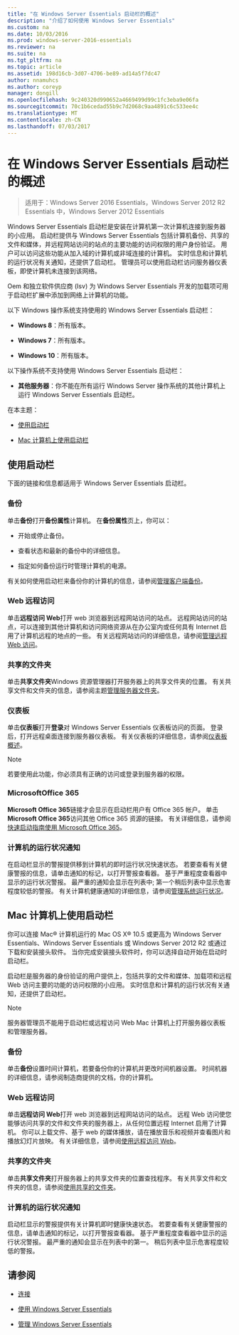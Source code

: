 ```yaml
---
title: "在 Windows Server Essentials 启动栏的概述"
description: "介绍了如何使用 Windows Server Essentials"
ms.custom: na
ms.date: 10/03/2016
ms.prod: windows-server-2016-essentials
ms.reviewer: na
ms.suite: na
ms.tgt_pltfrm: na
ms.topic: article
ms.assetid: 198d16cb-3d07-4706-be89-ad14a5f7dc47
author: nnamuhcs
ms.author: coreyp
manager: dongill
ms.openlocfilehash: 9c240320d990652a4669499d99c1fc3eba9e06fa
ms.sourcegitcommit: 70c1b6cedad55b9c7d2068c9aa4891c6c533ee4c
ms.translationtype: MT
ms.contentlocale: zh-CN
ms.lasthandoff: 07/03/2017
---
```

# <a name="overview-of-the-launchpad-in-windows-server-essentials"></a>在 Windows Server Essentials 启动栏的概述

>适用于：Windows Server 2016 Essentials，Windows Server 2012 R2 Essentials 中，Windows Server 2012 Essentials

Windows Server Essentials 启动栏是安装在计算机第一次计算机连接到服务器的小应用。 启动栏提供与 Windows Server Essentials 包括计算机备份、共享的文件和媒体，并远程网站访问的站点的主要功能的访问权限的用户身份验证。 用户可以访问这些功能从加入域的计算机或非域连接的计算机。 实时信息和计算机的运行状况有关通知，还提供了启动栏。 管理员可以使用启动栏访问服务器仪表板，即使计算机未连接到该网络。  
  
 Oem 和独立软件供应商 (Isv) 为 Windows Server Essentials 开发的加载项可用于启动栏扩展中添加到网络上计算机的功能。  
  
 以下 Windows 操作系统支持使用的 Windows Server Essentials 启动栏：  
  
-   **Windows 8**：所有版本。  
  
-   **Windows 7**：所有版本。  
-   **Windows 10**：所有版本。 
  
 以下操作系统不支持使用 Windows Server Essentials 启动栏：  
  
-   **其他服务器**：你不能在所有运行 Windows Server 操作系统的其他计算机上运行 Windows Server Essentials 启动栏。  
  
 在本主题：  
  
-   [使用启动栏](Overview-of-the-Launchpad-in-Windows-Server-Essentials.md#BKMK_Launchpad)  
  
-   [Mac 计算机上使用启动栏](Overview-of-the-Launchpad-in-Windows-Server-Essentials.md#BKMK_Mac)  
  
##  <a name="BKMK_Launchpad"></a>使用启动栏  
 下面的链接和信息都适用于 Windows Server Essentials 启动栏。  
  
### <a name="backup"></a>备份  
 单击**备份**打开**备份属性**计算机。 在**备份属性**页上，你可以：  
  
-   开始或停止备份。  
  
-   查看状态和最新的备份中的详细信息。  
  
-   指定如何备份运行时管理计算机的电源。  
  
 有关如何使用启动栏来备份你的计算机的信息，请参阅[管理客户端备份](Manage-Client-Computer-Backup-in-Windows-Server-Essentials.md)。  
  
### <a name="remote-web-access"></a>Web 远程访问  
 单击**远程访问 Web**打开 web 浏览器到远程网站访问的站点。 远程网站访问的站点，可以连接到其他计算机和访问网络资源从在办公室内或任何具有 Internet 启用了计算机远程的地点的一些。 有关远程网站访问的详细信息，请参阅[管理远程 Web 访问](Manage-Remote-Web-Access-in-Windows-Server-Essentials.md)。  
  
### <a name="shared-folders"></a>共享的文件夹  
 单击**共享文件夹**Windows 资源管理器打开服务器上的共享文件夹的位置。 有关共享文件和文件夹的信息，请参阅主题[管理服务器文件夹](Manage-Server-Folders-in-Windows-Server-Essentials.md)。  
  
### <a name="dashboard"></a>仪表板  
 单击**仪表板**打开**登录**对 Windows Server Essentials 仪表板访问的页面。 登录后，打开远程桌面连接到服务器仪表板。 有关仪表板的详细信息，请参阅[仪表板概述](Overview-of-the-Dashboard-in-Windows-Server-Essentials.md)。  
  
> [!NOTE]
>  若要使用此功能，你必须具有正确的访问或登录到服务器的权限。  
  
### <a name="microsoft-office-365"></a>MicrosoftOffice 365  
 **Microsoft Office 365**链接才会显示在启动栏用户有 Office 365 帐户。 单击**Microsoft Office 365**访问其他 Office 365 资源的链接。 有关详细信息，请参阅[快速启动指南使用 Microsoft Office 365](../use/Quick-Start-Guide-to-Using-Microsoft-Office-365-with-Windows-Server-Essentials.md)。  
  
### <a name="computer-health-alerts"></a>计算机的运行状况通知  
 在启动栏显示的警报提供移到计算机的即时运行状况快速状态。 若要查看有关健康警报的信息，请单击通知的标记，以打开警报查看器。 基于严重程度查看器中显示的运行状况警报。 最严重的通知会显示在列表中; 第一个稍后列表中显示危害程度较低的警报。 有关计算机健康通知的详细信息，请参阅[管理系统运行状况](Manage-System-Health-in-Windows-Server-Essentials.md)。  
  
##  <a name="BKMK_Mac"></a>Mac 计算机上使用启动栏  
 你可以连接 Mac® 计算机运行的 Mac OS X® 10.5 或更高为 Windows Server Essentials、Windows Server Essentials 或 Windows Server 2012 R2 或通过下载和安装接头软件。 当你完成安装接头软件时，你可以选择自动开始在启动时启动栏。  
  
 启动栏是服务器的身份验证的用户提供上，包括共享的文件和媒体、加载项和远程 Web 访问主要的功能的访问权限的小应用。 实时信息和计算机的运行状况有关通知，还提供了启动栏。  
  
> [!NOTE]
>  服务器管理员不能用于启动栏或远程访问 Web Mac 计算机上打开服务器仪表板和管理服务器。  
  
### <a name="backup"></a>备份  
 单击**备份**设置时间计算机，若要备份你的计算机并更改时间机器设置。 时间机器的详细信息，请参阅制造商提供的文档，你的计算机。  
  
### <a name="remote-web-access"></a>Web 远程访问  
 单击**远程访问 Web**打开 web 浏览器到远程网站访问的站点。 远程 Web 访问使您能够访问共享的文件和文件夹的服务器上，从任何位置远程 Internet 启用了计算机。 你可以上载文件、基于 web 的媒体播放，请在播放音乐和视频并查看图片和播放幻灯片放映。 有关详细信息，请参阅[使用远程访问 Web](../use/Use-Remote-Web-Access-in-Windows-Server-Essentials.md)。  
  
### <a name="shared-folders"></a>共享的文件夹  
 单击**共享文件夹**打开服务器上的共享文件夹的位置查找程序。 有关共享文件和文件夹的信息，请参阅[使用共享的文件夹](../use/Use-Shared-Folders-in-Windows-Server-Essentials.md)。  
  
### <a name="computer-health-alerts"></a>计算机的运行状况通知  
 启动栏显示的警报提供有关计算机即时健康快速状态。 若要查看有关健康警报的信息，请单击通知的标记，以打开警报查看器。 基于严重程度查看器中显示的运行状况警报。 最严重的通知会显示在列表中的第一。 稍后列表中显示危害程度较低的警报。  
  
## <a name="see-also"></a>请参阅  
  
-   [连接](../use/Get-Connected-in-Windows-Server-Essentials.md)  
  
-   [使用 Windows Server Essentials](../use/Use-Windows-Server-Essentials.md)  
  
-   [管理 Windows Server Essentials](Manage-Windows-Server-Essentials.md)
